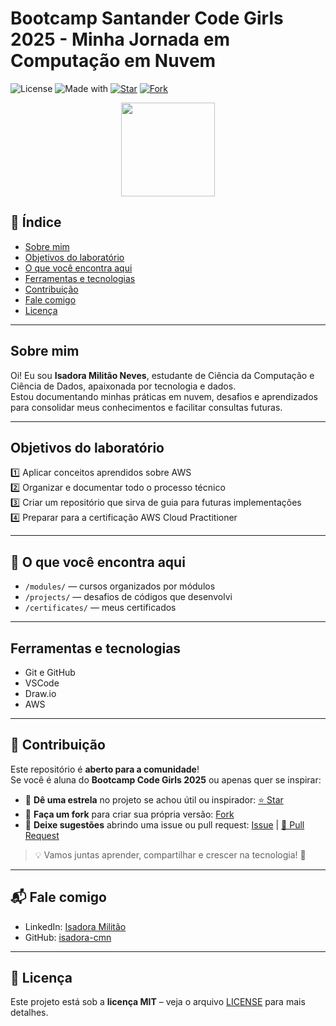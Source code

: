 # Bootcamp Santander Code Girls 2025 - Minha Jornada em Computação em Nuvem

![License](https://img.shields.io/badge/license-MIT-green)
![Made with](https://img.shields.io/badge/made%20with-Markdown-blue)
[![Star](https://img.shields.io/github/stars/isadora-cmn/AWS-CodeGirls-2025?style=social)](https://github.com/isadora-cmn/AWS-CodeGirls-2025/stargazers)
[![Fork](https://img.shields.io/github/forks/isadora-cmn/AWS-CodeGirls-2025?style=social)](https://github.com/isadora-cmn/AWS-CodeGirls-2025/fork)

<p align="center">
  <img src="https://upload.wikimedia.org/wikipedia/commons/9/93/Amazon_Web_Services_Logo.svg" width="150"/>
</p>

## 📑 Índice
- [Sobre mim](#-sobre-mim)
- [Objetivos do laboratório](#-objetivos-do-laboratório)
- [O que você encontra aqui](#-o-que-você-encontra-aqui)
- [Ferramentas e tecnologias](#-ferramentas-e-tecnologias)
- [Contribuição](#-contribuição)
- [Fale comigo](#-fale-comigo)
- [Licença](#-licença)

---

##  Sobre mim
Oi! Eu sou **Isadora Militão Neves**, estudante de Ciência da Computação e Ciência de Dados, apaixonada por tecnologia e dados.  
Estou documentando minhas práticas em nuvem, desafios e aprendizados para consolidar meus conhecimentos e facilitar consultas futuras.

---

##  Objetivos do laboratório

1️⃣ Aplicar conceitos aprendidos sobre AWS  
2️⃣ Organizar e documentar todo o processo técnico  
3️⃣ Criar um repositório que sirva de guia para futuras implementações  
4️⃣ Preparar para a certificação AWS Cloud Practitioner  

---

## 📂 O que você encontra aqui
- `/modules/` — cursos organizados por módulos  
- `/projects/` — desafios de códigos que desenvolvi  
- `/certificates/` — meus certificados  

---

##  Ferramentas e tecnologias
- Git e GitHub  
- VSCode  
- Draw.io  
- AWS  

---

## 🤝 Contribuição
Este repositório é **aberto para a comunidade**!  
Se você é aluna do **Bootcamp Code Girls 2025** ou apenas quer se inspirar:

- 🌟 **Dê uma estrela** no projeto se achou útil ou inspirador: [⭐ Star](https://github.com/isadora-cmn/AWS-CodeGirls-2025/stargazers)  
- 🍴 **Faça um fork** para criar sua própria versão: [ Fork](https://github.com/isadora-cmn/AWS-CodeGirls-2025/fork)  
- 💬 **Deixe sugestões** abrindo uma issue ou pull request: [ Issue](https://github.com/isadora-cmn/AWS-CodeGirls-2025/issues) | [🔧 Pull Request](https://github.com/isadora-cmn/AWS-CodeGirls-2025/pulls)  

> 💡 Vamos juntas aprender, compartilhar e crescer na tecnologia! 🚀

---

## 📬 Fale comigo
- LinkedIn: [Isadora Militão](https://www.linkedin.com/in/isadora-milit%C3%A3o-neves-61b85a346/)  
- GitHub: [isadora-cmn](https://github.com/isadora-cmn)  

---

## 📄 Licença
Este projeto está sob a **licença MIT** – veja o arquivo [LICENSE](LICENSE) para mais detalhes.  

